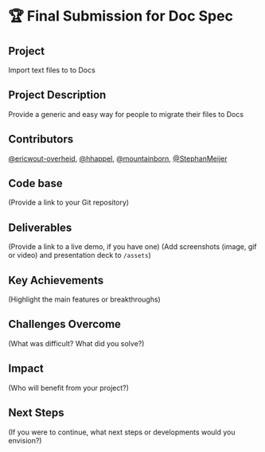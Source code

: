 # 🏆 Final Submission for Doc Spec

## Project
Import text files to to Docs

## Project Description
Provide a generic and easy way for people to migrate their files to Docs


## Contributors
<a href="https://github.com/ericwout-overheid">@ericwout-overheid</a>, <a href="https://github.com/hhappel">@hhappel</a>, <a href="https://github.com/mountainborn">@mountainborn</a>, <a href="https://github.com/StephanMeijer">@StephanMeijer</a>

## Code base
(Provide a link to your Git repository)

## Deliverables 
(Provide a link to a live demo, if you have one)
(Add screenshots (image, gif or video) and presentation deck to `/assets`)

## Key Achievements
(Highlight the main features or breakthroughs)

## Challenges Overcome
(What was difficult? What did you solve?)

## Impact
(Who will benefit from your project?)

## Next Steps
(If you were to continue, what next steps or developments would you envision?)
